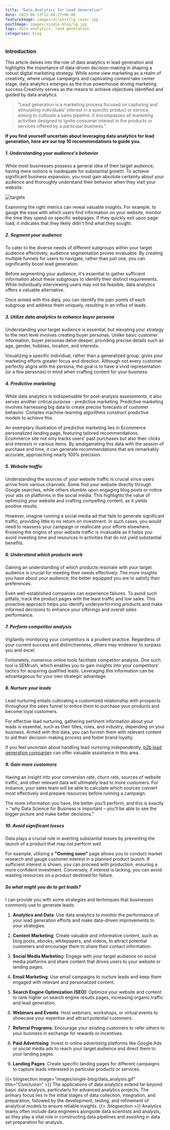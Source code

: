 ```yaml
---
title: "Data Analytics for Lead Generation"
date: 2023-06-13T12:49:27+06:00
featureImage: images/allpost/lg_cover.jpg
postImage: images/single-blog/lg.jpg
tags: data analytics, lead generation
categories: blog
---
```


### Introduction

This article delves into the role of data analytics in lead generation and highlights the importance of data-driven decision-making in shaping a robust digital marketing strategy. While some view marketing as a realm of creativity, where unique campaigns and captivating content take center stage, data analytics emerges as the true powerhouse driving marketing success.Creativity serves as the means to achieve objectives identified and guided by data analytics. 

> "Lead generation is a marketing process focused on capturing and stimulating individuals' interest in a specific product or service, aiming to cultivate a sales pipeline. It encompasses all marketing activities designed to ignite consumer interest in the products or services offered by a particular business."



**If you find yourself uncertain about leveraging data analytics for lead generation, here are our top 10 recommendations to guide you.**

##### 1. Understanding your audience's behavior
While most businesses possess a general idea of their target audience, having mere notions is inadequate for substantial growth. To achieve significant business expansion, you must gain absolute certainty about your audience and thoroughly understand their behavior when they visit your website.

![targets](/images/single-blog/user_behavior,jpg)

Examining the right metrics can reveal valuable insights. For example, to gauge the ease with which users find information on your website, monitor the time they spend on specific webpages. If they quickly exit upon page load, it indicates that they likely didn't find what they sought.

##### 2. Segment your audience
To cater to the diverse needs of different subgroups within your target audience effectively, audience segmentation proves invaluable. By creating multiple funnels for users to navigate, rather than just one, you can significantly boost lead generation.

Before segmenting your audience, it's essential to gather sufficient information about these subgroups to identify their distinct requirements. While individually interviewing users may not be feasible, data analytics offers a valuable alternative.

Once armed with this data, you can identify the pain points of each subgroup and address them uniquely, resulting in an influx of leads.

##### 3. Utilize data analytics to enhance buyer persona
Understanding your target audience is essential, but elevating your strategy to the next level involves creating buyer personas. Unlike basic customer information, buyer personas delve deeper, providing precise details such as age, gender, hobbies, location, and interests.

Visualizing a specific individual, rather than a generalized group, gives your marketing efforts greater focus and direction. Although not every customer perfectly aligns with the persona, the goal is to have a vivid representation (or a few personas) in mind when crafting content for your business.


##### 4. Predictive marketing 
While data analytics is indispensable for post-analysis assessments, it also serves another critical purpose - predictive marketing. Predictive marketing involves harnessing big data to create precise forecasts of customer behavior. Complex machine-learning algorithms construct predictive models to achieve this.

An exemplary illustration of predictive marketing lies in Ecommerce personalized landing page, featuring tailored recommendations. Ecommerce site not only tracks users' past purchases but also their clicks and interests in various items. By amalgamating this data with the season of purchase and time, it can generate recommendations that are remarkably accurate, approaching nearly 100% precision.


##### 5. Website traffic
Understanding the sources of your website traffic is crucial since users arrive from various channels. Some find your website directly through Google searches, while others stumble upon engaging blog posts or notice your ads on platforms in the social media. This highlights the value of optimizing your website and crafting compelling content, as it yields positive results.

However, imagine running a social media ad that fails to generate significant traffic, providing little to no return on investment. In such cases, you would need to reassess your campaign or reallocate your efforts elsewhere. Knowing the origins of your website traffic is invaluable as it helps you avoid investing time and resources in activities that do not yield substantial benefits.


##### 6. Understand which products work

Gaining an understanding of which products resonate with your target audience is crucial for meeting their needs effectively. The more insights you have about your audience, the better equipped you are to satisfy their preferences.

Even well-established companies can experience failures. To avoid such pitfalls, track the product pages with the least traffic and low sales. This proactive approach helps you identify underperforming products and make informed decisions to enhance your offerings and overall sales performance.


##### 7. Perform competitor analysis
Vigilantly monitoring your competitors is a prudent practice. Regardless of your current success and distinctiveness, others may endeavor to surpass you and excel.

Fortunately, numerous online tools facilitate competitor analysis. One such tool is SEMrush, which enables you to gain insights into your competitors' tactics for acquiring qualified leads. Leveraging this information can be advantageous for your own strategic advantage.


##### 8. Nurture your leads
Lead nurturing entails cultivating a customized relationship with prospects throughout the sales funnel to entice them to purchase your products and become loyal customers.

For effective lead nurturing, gathering pertinent information about your leads is essential, such as their titles, roles, and industry, depending on your business. Armed with this data, you can furnish them with relevant content to aid their decision-making process and foster brand loyalty.

If you feel uncertain about handling lead nurturing independently, [b2b lead generation companie](https://www.designrush.com/agency/call-centers/lead-generation)s can offer valuable assistance in this area.


##### 9. Gain more customers
Having an insight into your conversion rate, churn rate, sources of website traffic, and other relevant data will ultimately lead to more customers. For instance, your sales team will be able to calculate which sources convert most effectively and prepare resources before running a campaign. 

The more information you have, the better you’ll perform, and this is exactly > "why Data Science for Business is important – you’ll be able to see the bigger picture and make better decisions."


##### 10. Avoid significant losses

Data plays a crucial role in averting substantial losses by preventing the launch of a product that may not perform well.

For example, utilizing a **"Coming soon"** page allows you to conduct market research and gauge customer interest in a planned product launch. If sufficient interest is shown, you can proceed with production, ensuring a more confident investment. Conversely, if interest is lacking, you can avoid wasting resources on a product destined for failure.


##### So what might you do to get leads?
 I can provide you with some strategies and techniques that businesses commonly use to generate leads:
 
1. **Analytics and Data**: Use data analytics to monitor the performance of your lead generation efforts and make data-driven improvements to your strategies.

2. **Content Marketing**: Create valuable and informative content, such as blog posts, ebooks, whitepapers, and videos, to attract potential customers and encourage them to share their contact information.

3. **Social Media Marketin**g: Engage with your target audience on social media platforms and share content that drives users to your website or landing pages.

4. **Email Marketing**: Use email campaigns to nurture leads and keep them engaged with relevant and personalized content.

5. **Search Engine Optimization (SEO)**: Optimize your website and content to rank higher on search engine results pages, increasing organic traffic and lead generation.

6. **Webinars and Events**: Host webinars, workshops, or virtual events to showcase your expertise and attract potential customers.

7. **Referral Programs**: Encourage your existing customers to refer others to your business in exchange for rewards or incentives.

8. **Paid Advertising**: Invest in online advertising platforms like Google Ads or social media ads to reach your target audience and direct them to your landing pages.

9. **Landing Pages**: Create specific landing pages for different campaigns to capture leads interested in particular products or services.


{{< blogsection image="images/single-blog/data_analysis.gif" title="Conclusion" >}}
The applications of data analytics extend far beyond basic data analysis, particularly for advanced analytics projects. The primary focus lies in the initial stages of data collection, integration, and preparation, followed by the development, testing, and refinement of analytical models to ensure reliable insights. 
{{< /blogsection >}}
Analytics teams often include data engineers alongside data scientists and analysts, as they play a vital role in constructing data pipelines and assisting in data set preparation for analysis.

